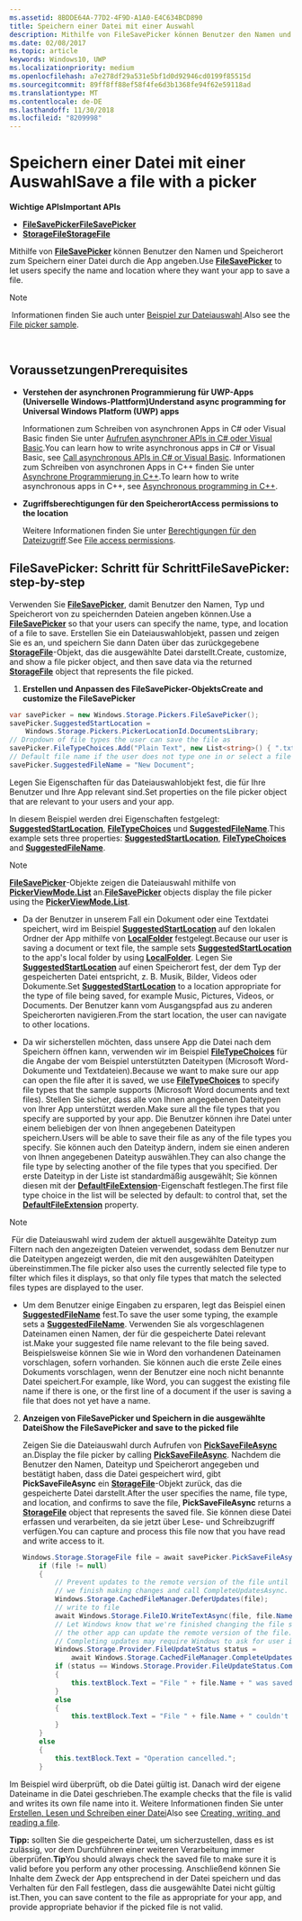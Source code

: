 ```yaml
---
ms.assetid: 8BDDE64A-77D2-4F9D-A1A0-E4C634BCD890
title: Speichern einer Datei mit einer Auswahl
description: Mithilfe von FileSavePicker können Benutzer den Namen und Speicherort zum Speichern einer Datei durch die App angeben.
ms.date: 02/08/2017
ms.topic: article
keywords: Windows10, UWP
ms.localizationpriority: medium
ms.openlocfilehash: a7e278df29a531e5bf1d0d92946cd0199f85515d
ms.sourcegitcommit: 89ff8ff88ef58f4fe6d3b1368fe94f62e59118ad
ms.translationtype: MT
ms.contentlocale: de-DE
ms.lasthandoff: 11/30/2018
ms.locfileid: "8209998"
---
```

# <a name="save-a-file-with-a-picker"></a><span data-ttu-id="dc3da-104">Speichern einer Datei mit einer Auswahl</span><span class="sxs-lookup"><span data-stu-id="dc3da-104">Save a file with a picker</span></span>

**<span data-ttu-id="dc3da-105">Wichtige APIs</span><span class="sxs-lookup"><span data-stu-id="dc3da-105">Important APIs</span></span>**

-   [**<span data-ttu-id="dc3da-106">FileSavePicker</span><span class="sxs-lookup"><span data-stu-id="dc3da-106">FileSavePicker</span></span>**](https://msdn.microsoft.com/library/windows/apps/br207871)
-   [**<span data-ttu-id="dc3da-107">StorageFile</span><span class="sxs-lookup"><span data-stu-id="dc3da-107">StorageFile</span></span>**](https://msdn.microsoft.com/library/windows/apps/br227171)

<span data-ttu-id="dc3da-108">Mithilfe von [**FileSavePicker**](https://msdn.microsoft.com/library/windows/apps/br207871) können Benutzer den Namen und Speicherort zum Speichern einer Datei durch die App angeben.</span><span class="sxs-lookup"><span data-stu-id="dc3da-108">Use [**FileSavePicker**](https://msdn.microsoft.com/library/windows/apps/br207871) to let users specify the name and location where they want your app to save a file.</span></span>

> [!NOTE]
> <span data-ttu-id="dc3da-109">Informationen finden Sie auch unter [Beispiel zur Dateiauswahl](http://go.microsoft.com/fwlink/p/?linkid=619994).</span><span class="sxs-lookup"><span data-stu-id="dc3da-109">Also see the [File picker sample](http://go.microsoft.com/fwlink/p/?linkid=619994).</span></span>

 

## <a name="prerequisites"></a><span data-ttu-id="dc3da-110">Voraussetzungen</span><span class="sxs-lookup"><span data-stu-id="dc3da-110">Prerequisites</span></span>


-   **<span data-ttu-id="dc3da-111">Verstehen der asynchronen Programmierung für UWP-Apps (Universelle Windows-Plattform)</span><span class="sxs-lookup"><span data-stu-id="dc3da-111">Understand async programming for Universal Windows Platform (UWP) apps</span></span>**

    <span data-ttu-id="dc3da-112">Informationen zum Schreiben von asynchronen Apps in C# oder Visual Basic finden Sie unter [Aufrufen asynchroner APIs in C# oder Visual Basic](https://msdn.microsoft.com/library/windows/apps/mt187337).</span><span class="sxs-lookup"><span data-stu-id="dc3da-112">You can learn how to write asynchronous apps in C# or Visual Basic, see [Call asynchronous APIs in C# or Visual Basic](https://msdn.microsoft.com/library/windows/apps/mt187337).</span></span> <span data-ttu-id="dc3da-113">Informationen zum Schreiben von asynchronen Apps in C++ finden Sie unter [Asynchrone Programmierung in C++](https://msdn.microsoft.com/library/windows/apps/mt187334).</span><span class="sxs-lookup"><span data-stu-id="dc3da-113">To learn how to write asynchronous apps in C++, see [Asynchronous programming in C++](https://msdn.microsoft.com/library/windows/apps/mt187334).</span></span>

-   **<span data-ttu-id="dc3da-114">Zugriffsberechtigungen für den Speicherort</span><span class="sxs-lookup"><span data-stu-id="dc3da-114">Access permissions to the location</span></span>**

    <span data-ttu-id="dc3da-115">Weitere Informationen finden Sie unter [Berechtigungen für den Dateizugriff](file-access-permissions.md).</span><span class="sxs-lookup"><span data-stu-id="dc3da-115">See [File access permissions](file-access-permissions.md).</span></span>

## <a name="filesavepicker-step-by-step"></a><span data-ttu-id="dc3da-116">FileSavePicker: Schritt für Schritt</span><span class="sxs-lookup"><span data-stu-id="dc3da-116">FileSavePicker: step-by-step</span></span>

<span data-ttu-id="dc3da-117">Verwenden Sie [**FileSavePicker**](https://msdn.microsoft.com/library/windows/apps/br207871), damit Benutzer den Namen, Typ und Speicherort von zu speichernden Dateien angeben können.</span><span class="sxs-lookup"><span data-stu-id="dc3da-117">Use a [**FileSavePicker**](https://msdn.microsoft.com/library/windows/apps/br207871) so that your users can specify the name, type, and location of a file to save.</span></span> <span data-ttu-id="dc3da-118">Erstellen Sie ein Dateiauswahlobjekt, passen und zeigen Sie es an, und speichern Sie dann Daten über das zurückgegebene [**StorageFile**](https://msdn.microsoft.com/library/windows/apps/br227171)-Objekt, das die ausgewählte Datei darstellt.</span><span class="sxs-lookup"><span data-stu-id="dc3da-118">Create, customize, and show a file picker object, and then save data via the returned [**StorageFile**](https://msdn.microsoft.com/library/windows/apps/br227171) object that represents the file picked.</span></span>

1.  **<span data-ttu-id="dc3da-119">Erstellen und Anpassen des FileSavePicker-Objekts</span><span class="sxs-lookup"><span data-stu-id="dc3da-119">Create and customize the FileSavePicker</span></span>**

```cs
var savePicker = new Windows.Storage.Pickers.FileSavePicker();
savePicker.SuggestedStartLocation =
    Windows.Storage.Pickers.PickerLocationId.DocumentsLibrary;
// Dropdown of file types the user can save the file as
savePicker.FileTypeChoices.Add("Plain Text", new List<string>() { ".txt" });
// Default file name if the user does not type one in or select a file to replace
savePicker.SuggestedFileName = "New Document";
```

<span data-ttu-id="dc3da-120">Legen Sie Eigenschaften für das Dateiauswahlobjekt fest, die für Ihre Benutzer und Ihre App relevant sind.</span><span class="sxs-lookup"><span data-stu-id="dc3da-120">Set properties on the file picker object that are relevant to your users and your app.</span></span>

<span data-ttu-id="dc3da-121">In diesem Beispiel werden drei Eigenschaften festgelegt: [**SuggestedStartLocation**](https://msdn.microsoft.com/library/windows/apps/br207880), [**FileTypeChoices**](https://msdn.microsoft.com/library/windows/apps/br207875) und [**SuggestedFileName**](https://msdn.microsoft.com/library/windows/apps/br207878).</span><span class="sxs-lookup"><span data-stu-id="dc3da-121">This example sets three properties: [**SuggestedStartLocation**](https://msdn.microsoft.com/library/windows/apps/br207880), [**FileTypeChoices**](https://msdn.microsoft.com/library/windows/apps/br207875) and [**SuggestedFileName**](https://msdn.microsoft.com/library/windows/apps/br207878).</span></span>

> [!NOTE]
><span data-ttu-id="dc3da-122">[**FileSavePicker**](https://msdn.microsoft.com/library/windows/apps/br207871)-Objekte zeigen die Dateiauswahl mithilfe von [**PickerViewMode.List**](https://msdn.microsoft.com/library/windows/apps/br207891) an.</span><span class="sxs-lookup"><span data-stu-id="dc3da-122">[**FileSavePicker**](https://msdn.microsoft.com/library/windows/apps/br207871) objects display the file picker using the [**PickerViewMode.List**](https://msdn.microsoft.com/library/windows/apps/br207891).</span></span>
     
- <span data-ttu-id="dc3da-123">Da der Benutzer in unserem Fall ein Dokument oder eine Textdatei speichert, wird im Beispiel [**SuggestedStartLocation**](https://msdn.microsoft.com/library/windows/apps/br207880) auf den lokalen Ordner der App mithilfe von [**LocalFolder**](https://msdn.microsoft.com/library/windows/apps/br241621) festgelegt.</span><span class="sxs-lookup"><span data-stu-id="dc3da-123">Because our user is saving a document or text file, the sample sets [**SuggestedStartLocation**](https://msdn.microsoft.com/library/windows/apps/br207880) to the app's local folder by using [**LocalFolder**](https://msdn.microsoft.com/library/windows/apps/br241621).</span></span> <span data-ttu-id="dc3da-124">Legen Sie [**SuggestedStartLocation**](https://msdn.microsoft.com/library/windows/apps/br207854) auf einen Speicherort fest, der dem Typ der gespeicherten Datei entspricht, z. B. Musik, Bilder, Videos oder Dokumente.</span><span class="sxs-lookup"><span data-stu-id="dc3da-124">Set [**SuggestedStartLocation**](https://msdn.microsoft.com/library/windows/apps/br207854) to a location appropriate for the type of file being saved, for example Music, Pictures, Videos, or Documents.</span></span> <span data-ttu-id="dc3da-125">Der Benutzer kann vom Ausgangspfad aus zu anderen Speicherorten navigieren.</span><span class="sxs-lookup"><span data-stu-id="dc3da-125">From the start location, the user can navigate to other locations.</span></span>

- <span data-ttu-id="dc3da-126">Da wir sicherstellen möchten, dass unsere App die Datei nach dem Speichern öffnen kann, verwenden wir im Beispiel [**FileTypeChoices**](https://msdn.microsoft.com/library/windows/apps/br207875) für die Angabe der vom Beispiel unterstützten Dateitypen (Microsoft Word-Dokumente und Textdateien).</span><span class="sxs-lookup"><span data-stu-id="dc3da-126">Because we want to make sure our app can open the file after it is saved, we use [**FileTypeChoices**](https://msdn.microsoft.com/library/windows/apps/br207875) to specify file types that the sample supports (Microsoft Word documents and text files).</span></span> <span data-ttu-id="dc3da-127">Stellen Sie sicher, dass alle von Ihnen angegebenen Dateitypen von Ihrer App unterstützt werden.</span><span class="sxs-lookup"><span data-stu-id="dc3da-127">Make sure all the file types that you specify are supported by your app.</span></span> <span data-ttu-id="dc3da-128">Die Benutzer können ihre Datei unter einem beliebigen der von Ihnen angegebenen Dateitypen speichern.</span><span class="sxs-lookup"><span data-stu-id="dc3da-128">Users will be able to save their file as any of the file types you specify.</span></span> <span data-ttu-id="dc3da-129">Sie können auch den Dateityp ändern, indem sie einen anderen von Ihnen angegebenen Dateityp auswählen.</span><span class="sxs-lookup"><span data-stu-id="dc3da-129">They can also change the file type by selecting another of the file types that you specified.</span></span> <span data-ttu-id="dc3da-130">Der erste Dateityp in der Liste ist standardmäßig ausgewählt; Sie können diesen mit der [**DefaultFileExtension**](https://msdn.microsoft.com/library/windows/apps/br207873)-Eigenschaft festlegen.</span><span class="sxs-lookup"><span data-stu-id="dc3da-130">The first file type choice in the list will be selected by default: to control that, set the [**DefaultFileExtension**](https://msdn.microsoft.com/library/windows/apps/br207873) property.</span></span>

> [!NOTE]
> <span data-ttu-id="dc3da-131">Für die Dateiauswahl wird zudem der aktuell ausgewählte Dateityp zum Filtern nach den angezeigten Dateien verwendet, sodass dem Benutzer nur die Dateitypen angezeigt werden, die mit den ausgewählten Dateitypen übereinstimmen.</span><span class="sxs-lookup"><span data-stu-id="dc3da-131">The file picker also uses the currently selected file type to filter which files it displays, so that only file types that match the selected files types are displayed to the user.</span></span>

- <span data-ttu-id="dc3da-132">Um dem Benutzer einige Eingaben zu ersparen, legt das Beispiel einen [**SuggestedFileName**](https://msdn.microsoft.com/library/windows/apps/br207878) fest.</span><span class="sxs-lookup"><span data-stu-id="dc3da-132">To save the user some typing, the example sets a [**SuggestedFileName**](https://msdn.microsoft.com/library/windows/apps/br207878).</span></span> <span data-ttu-id="dc3da-133">Verwenden Sie als vorgeschlagenen Dateinamen einen Namen, der für die gespeicherte Datei relevant ist.</span><span class="sxs-lookup"><span data-stu-id="dc3da-133">Make your suggested file name relevant to the file being saved.</span></span> <span data-ttu-id="dc3da-134">Beispielsweise können Sie wie in Word den vorhandenen Dateinamen vorschlagen, sofern vorhanden. Sie können auch die erste Zeile eines Dokuments vorschlagen, wenn der Benutzer eine noch nicht benannte Datei speichert.</span><span class="sxs-lookup"><span data-stu-id="dc3da-134">For example, like Word, you can suggest the existing file name if there is one, or the first line of a document if the user is saving a file that does not yet have a name.</span></span>

2.  **<span data-ttu-id="dc3da-135">Anzeigen von FileSavePicker und Speichern in die ausgewählte Datei</span><span class="sxs-lookup"><span data-stu-id="dc3da-135">Show the FileSavePicker and save to the picked file</span></span>**

    <span data-ttu-id="dc3da-136">Zeigen Sie die Dateiauswahl durch Aufrufen von [**PickSaveFileAsync**](https://msdn.microsoft.com/library/windows/apps/br207876) an.</span><span class="sxs-lookup"><span data-stu-id="dc3da-136">Display the file picker by calling [**PickSaveFileAsync**](https://msdn.microsoft.com/library/windows/apps/br207876).</span></span> <span data-ttu-id="dc3da-137">Nachdem die Benutzer den Namen, Dateityp und Speicherort angegeben und bestätigt haben, dass die Datei gespeichert wird, gibt **PickSaveFileAsync** ein [**StorageFile**](https://msdn.microsoft.com/library/windows/apps/br227171)-Objekt zurück, das die gespeicherte Datei darstellt.</span><span class="sxs-lookup"><span data-stu-id="dc3da-137">After the user specifies the name, file type, and location, and confirms to save the file, **PickSaveFileAsync** returns a [**StorageFile**](https://msdn.microsoft.com/library/windows/apps/br227171) object that represents the saved file.</span></span> <span data-ttu-id="dc3da-138">Sie können diese Datei erfassen und verarbeiten, da sie jetzt über Lese- und Schreibzugriff verfügen.</span><span class="sxs-lookup"><span data-stu-id="dc3da-138">You can capture and process this file now that you have read and write access to it.</span></span>

    ```cs
    Windows.Storage.StorageFile file = await savePicker.PickSaveFileAsync();
        if (file != null)
        {
            // Prevent updates to the remote version of the file until
            // we finish making changes and call CompleteUpdatesAsync.
            Windows.Storage.CachedFileManager.DeferUpdates(file);
            // write to file
            await Windows.Storage.FileIO.WriteTextAsync(file, file.Name);
            // Let Windows know that we're finished changing the file so
            // the other app can update the remote version of the file.
            // Completing updates may require Windows to ask for user input.
            Windows.Storage.Provider.FileUpdateStatus status =
                await Windows.Storage.CachedFileManager.CompleteUpdatesAsync(file);
            if (status == Windows.Storage.Provider.FileUpdateStatus.Complete)
            {
                this.textBlock.Text = "File " + file.Name + " was saved.";
            }
            else
            {
                this.textBlock.Text = "File " + file.Name + " couldn't be saved.";
            }
        }
        else
        {
            this.textBlock.Text = "Operation cancelled.";
        }
    ```

<span data-ttu-id="dc3da-139">Im Beispiel wird überprüft, ob die Datei gültig ist. Danach wird der eigene Dateiname in die Datei geschrieben.</span><span class="sxs-lookup"><span data-stu-id="dc3da-139">The example checks that the file is valid and writes its own file name into it.</span></span> <span data-ttu-id="dc3da-140">Weitere Informationen finden Sie unter [Erstellen, Lesen und Schreiben einer Datei](quickstart-reading-and-writing-files.md)</span><span class="sxs-lookup"><span data-stu-id="dc3da-140">Also see [Creating, writing, and reading a file](quickstart-reading-and-writing-files.md).</span></span>

<span data-ttu-id="dc3da-141">**Tipp:** sollten Sie die gespeicherte Datei, um sicherzustellen, dass es ist zulässig, vor dem Durchführen einer weiteren Verarbeitung immer überprüfen.</span><span class="sxs-lookup"><span data-stu-id="dc3da-141">**Tip**You should always check the saved file to make sure it is valid before you perform any other processing.</span></span> <span data-ttu-id="dc3da-142">Anschließend können Sie Inhalte dem Zweck der App entsprechend in der Datei speichern und das Verhalten für den Fall festlegen, dass die ausgewählte Datei nicht gültig ist.</span><span class="sxs-lookup"><span data-stu-id="dc3da-142">Then, you can save content to the file as appropriate for your app, and provide appropriate behavior if the picked file is not valid.</span></span>
